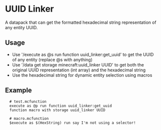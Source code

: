 # UUID Linker
A datapack that can get the formatted hexadecimal string representation of any entity UUID.

## Usage
* Use '/execute as @s run function uuid_linker:get_uuid' to get the UUID of any entity (replace @s with anything)
* Use '/data get storage minecraft:uuid_linker UUID' to get both the original UUID representation (int array) and the hexadecimal string
* Use the hexadecimal string for dynamic entity selection using macros

## Example
```
  # test.mcfunction
  execute as @p run function uuid_linker:get_uuid
  function macro with storage uuid_linker UUID

  # macro.mcfunction
  $execute as $(HexString) run say I'm not using a selector!
```
